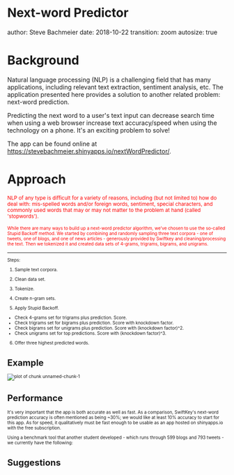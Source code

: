 <style>
/* slide titles */
.reveal h3 { 
  font-size: 40px;
  color: black;
  font-weight: bold;
}
</style>

Next-word Predictor
========================================================
author: Steve Bachmeier
date: 2018-10-22
transition: zoom
autosize: true

Background
========================================================
Natural language processing (NLP) is a challenging field that has many applications, including relevant text extraction, sentiment analysis, etc. The application presented here provides a solution to another related problem: next-word prediction.

Predicting the next word to a user's text input can decrease search time when using a web browser increase text accuracy/speed when using the technology on a phone. It's an exciting problem to solve!

The app can be found online at https://stevebachmeier.shinyapps.io/nextWordPredictor/.

Approach
========================================================
<small><span style="color:red;">NLP of any type is difficult for a variety of reasons, including (but not limited to) how do deal with: mis-spelled words and/or foreign words, sentiment, special characters, and commonly used words that may or may not matter to the problem at hand (called 'stopwords').</span></small>

<font size="1"><span style="color:red;">While there are many ways to build up a next-word predictor algorithm, we've chosen to use the so-called Stupid Backoff method. We started by combining and randomly sampling three text corpora - one of tweets, one of blogs, and one of news articles - generously provided by Swiftkey and cleaning/processing the text. Then we tokenized it and created data sets of 4-grams, trigrams, bigrams, and unigrams.</span>
***
Steps:
1. Sample text corpora.

2. Clean data set.

3. Tokenize.

4. Create n-gram sets.

5. Apply Stupid Backoff.
- Check 4-grams set for trigrams plus prediction. Score.
- Check trigrams set for bigrams plus prediction. Score with knockdown factor.
- Check bigrams set for unigrams plus prediction. Score with (knockdown factor)^2.
- Check unigrams set for top predictions. Score with (knockdown factor)^3.
6. Offer three highest predicted words.

Example
========================================================
![plot of chunk unnamed-chunk-1](./Capture-Output.png)

Performance
========================================================
It's very important that the app is both accurate as well as fast. As a comparison, SwiftKey's next-word prediction accuracy is often mentioned as being ~30%; we would like at least 10% accuracy to start for this app. As for speed, it qualitatively must be fast enough to be usable as an app hosted on shinyapps.io with the free subscription.

Using a benchmark tool that another student developed - which runs through 599 blogs and 793 tweets - we currently have the following:

Suggestions
========================================================


